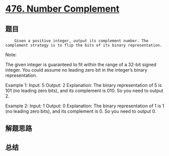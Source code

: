 # [476. Number Complement](https://leetcode.com/problems/number-complement/)

## 题目

        Given a positive integer, output its complement number. The complement strategy is to flip the bits of its binary representation.

Note:

The given integer is guaranteed to fit within the range of a 32-bit signed integer.
You could assume no leading zero bit in the integer’s binary representation.



Example 1:
Input: 5
Output: 2
Explanation: The binary representation of 5 is 101 (no leading zero bits), and its complement is 010. So you need to output 2.



Example 2:
Input: 1
Output: 0
Explanation: The binary representation of 1 is 1 (no leading zero bits), and its complement is 0. So you need to output 0.


      

## 解题思路


## 总结


